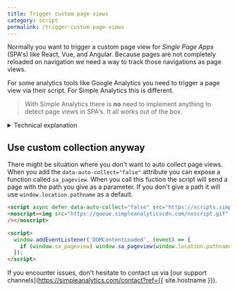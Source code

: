 ```yaml
---
title: Trigger custom page views
category: script
permalink: /trigger-custom-page-views
---
```


Normally you want to trigger a custom page view for _Single Page Apps_ (SPA's) like React, Vue, and Angular. Because pages are not completely reloaded on navigation we need a way to track those navigations as page views.

For some analytics tools like Google Analytics you need to trigger a page view via their script. For Simple Analytics this is different.

> With Simple Analytics there is **no** need to implement anything to detect page views in SPA's. It all works out of the box.

<details markdown="1">
<summary>Technical explanation</summary>
<div markdown="1">

We make this work by overwriting the native `pushState`-function of the browser.

```js
// We check if the browser supports pushState
if (history.pushState && Event && dispatchEvent) {
  // We create a listener based on the original browser feature
  var stateListener = function (type) {
    var orig = history[type];
    return function () {
      var rv = orig.apply(this, arguments);
      var event = new Event(type);
      event.arguments = arguments;
      dispatchEvent(event);
      return rv;
    };
  };

  // We connect our own created a listener to the pushState feature
  history.pushState = stateListener("pushState");

  // Now we can listen for pushState events and keep the original feature of the browser working
  window.addEventListener("pushState", function () {
    // Here we trigger the page view
  });
}
```

You can read our source code [on GitHub](https://github.com/simpleanalytics/scripts/blob/4ad5c1b6cb4c42ae2e483dc43a578e25399d53a4/src/default.js#L120-L137).

</div>
</details>

## Use custom collection anyway

There might be situation where you don't want to auto collect page views. When you add the `data-auto-collect="false"` attribute you can expose a function called `sa_pageview`. When you call this fuction the script will send a page with the path you give as a parameter. If you don't give a path it will use `window.location.pathname` as a default.

```html
<script async defer data-auto-collect="false" src="https://scripts.simpleanalyticscdn.com/latest.js"></script>
<noscript><img src="https://queue.simpleanalyticscdn.com/noscript.gif" alt=""
/></noscript>

<script>
  window.addEventListener('DOMContentLoaded', (event) => {
    if (window.sa_pageview) window.sa_pageview(window.location.pathname)
  });
</script>
```

If you encounter issues, don't hesitate to contact us via [our support channels](https://simpleanalytics.com/contact?ref={{ site.hostname }}).
